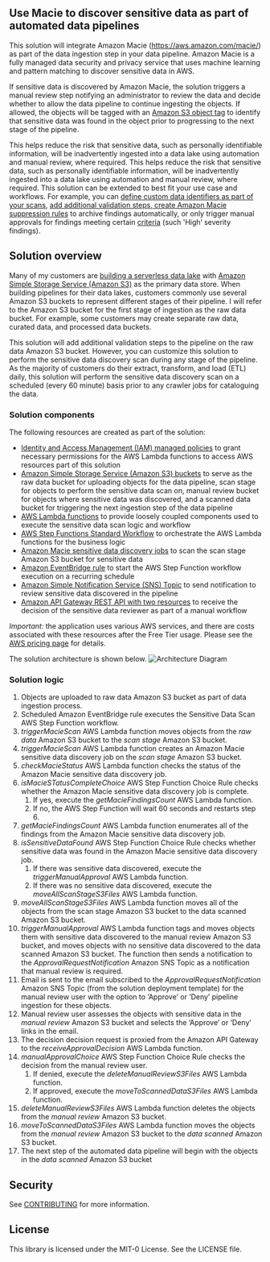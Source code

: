 ## Use Macie to discover sensitive data as part of  automated data pipelines

This solution will integrate  Amazon Macie (https://aws.amazon.com/macie/) as part of the data ingestion step in your data pipeline. Amazon Macie is a fully managed data security and privacy service that uses machine learning and pattern matching to discover sensitive data in AWS. 

If sensitive data is discovered by Amazon Macie, the solution triggers a manual review step notifying an administrator to review the data and decide whether to allow the data pipeline to continue ingesting the objects. If allowed, the objects will be tagged with an [Amazon S3 object tag](https://docs.aws.amazon.com/AmazonS3/latest/dev/object-tagging.html) to identify that sensitive data was found in the object prior to progressing to the next stage of the pipeline.

This helps reduce the risk that sensitive data, such as personally identifiable information, will be inadvertently ingested into a data lake using automation and manual review, where required. This helps reduce the risk that sensitive data, such as personally identifiable information, will be inadvertently ingested into a data lake using automation and manual review, where required. This solution can be extended to best fit your use case and workflows. For example, you can [define custom data identifiers as part of your scans](https://aws.amazon.com/blogs/security/discover-sensitive-data-by-using-custom-data-identifiers-with-amazon-macie/), [add additional validation steps, create Amazon Macie suppression rules](https://docs.aws.amazon.com/macie/latest/user/findings-suppression.html) to archive findings automatically, or only trigger manual approvals for findings meeting certain [criteria](https://docs.aws.amazon.com/macie/latest/APIReference/findings.html#findings-prop-listfindingsrequest-findingcriteria) (such 'High’ severity findings).

## Solution overview

Many of my customers are [building a serverless data lake](https://aws.amazon.com/blogs/big-data/build-and-automate-a-serverless-data-lake-using-an-aws-glue-trigger-for-the-data-catalog-and-etl-jobs/) with [Amazon Simple Storage Service (Amazon S3)](https://aws.amazon.com/s3/) as the primary data store. When building pipelines for their data lakes, customers commonly use several Amazon S3 buckets to represent different stages of their pipeline. I will refer to the Amazon S3 bucket for the first stage of ingestion as the raw data bucket. For example, some customers may create separate raw data, curated data, and processed data buckets. 

This solution will add additional validation steps to the pipeline on the raw data Amazon S3 bucket. However, you can customize this solution to perform the sensitive data discovery scan during any stage of the pipeline. As the majority of customers do their extract, transform, and load (ETL) daily, this solution will perform the sensitive data discovery scan on a scheduled (every 60 minute) basis prior to any crawler jobs for cataloguing the data. 

### Solution components

The following resources are created as part of the solution:

* [Identity and Access Management (IAM) managed policies](https://docs.aws.amazon.com/IAM/latest/UserGuide/access_policies_managed-vs-inline.html) to grant necessary permissions for the AWS Lambda functions to access AWS resources part of this solution
* [Amazon Simple Storage Service (Amazon S3) buckets](https://docs.aws.amazon.com/AmazonS3/latest/dev/UsingBucket.html) to serve as the raw data bucket for uploading objects for the data pipeline, scan stage for objects to perform the sensitive data scan on, manual review bucket for objects where sensitive data was discovered, and a scanned data bucket for triggering the next ingestion step of the data pipeline
* [AWS Lambda functions](https://docs.aws.amazon.com/lambda/latest/dg/welcome.html) to provide loosely coupled components used to execute the sensitive data scan logic and workflow
* [AWS Step Functions Standard Workflow](https://docs.aws.amazon.com/step-functions/latest/dg/concepts-standard-vs-express.html) to orchestrate the AWS Lambda functions for the business logic
* [Amazon Macie sensitive data discovery jobs](https://docs.aws.amazon.com/macie/latest/user/discovery-jobs.html) to scan the scan stage Amazon S3 bucket for sensitive data 
* [Amazon EventBridge rule](https://docs.aws.amazon.com/eventbridge/latest/userguide/create-eventbridge-scheduled-rule.html) to start the AWS Step Function workflow execution on a recurring schedule
* [Amazon Simple Notification Service (SNS) Topic](https://docs.aws.amazon.com/sns/latest/dg/sns-tutorial-create-topic.html) to send notification to review sensitive data discovered in the pipeline
* [Amazon API Gateway REST API with two resources](https://docs.aws.amazon.com/apigateway/latest/developerguide/how-to-create-api.html) to receive the decision of the sensitive data reviewer as part of a manual workflow

*Important:* the application uses various AWS services, and there are costs associated with these resources after the Free Tier usage. Please see the [AWS pricing page](https://aws.amazon.com/pricing/) for details.

The solution architecture is shown below.
![Architecture Diagram](https://github.com/aws-samples/amazonmacie-datapipeline-scan/blob/master/Macie%20Data%20Pipeline.png)

### Solution logic

1. Objects are uploaded to raw data Amazon S3 bucket as part of data ingestion process.
2. Scheduled Amazon EventBridge rule executes the Sensitive Data Scan AWS Step Function workflow.
3. *triggerMacieScan* AWS Lambda function moves objects from the *raw data* Amazon S3 bucket to the *scan stage* Amazon S3 bucket.
4. *triggerMacieScan* AWS Lambda function creates an Amazon Macie sensitive data discovery job on the *scan stage* Amazon S3 bucket.
5. *checkMacieStatus* AWS Lambda function checks the status of the Amazon Macie sensitive data discovery job.
6. *isMacieSTatusCompleteChoice* AWS Step Function Choice Rule checks whether the Amazon Macie sensitive data discovery job is complete.
    1. If yes, execute the *getMacieFindingsCount* AWS Lambda function.
    2. If no, the AWS Step Function will wait 60 seconds and restarts step 6.
7. *getMacieFindingsCount* AWS Lambda function enumerates all of the findings from the Amazon Macie sensitive data discovery job.
8. *isSensitiveDataFound* AWS Step Function Choice Rule checks whether sensitive data was found in the Amazon Macie sensitive data discovery job.
    1. If there was sensitive data discovered, execute the *triggerManualApproval* AWS Lambda function.
    2. If there was no sensitive data discovered, execute the *moveAllScanStageS3Files* AWS Lambda function.
9. *moveAllScanStageS3Files* AWS Lambda function moves all of the objects from the scan stage Amazon S3 bucket to the data scanned Amazon S3 bucket.
10. *triggerManualApproval* AWS Lambda function tags and moves objects them with sensitive data discovered to the manual review Amazon S3 bucket, and moves objects with no sensitive data discovered to the data scanned Amazon S3 bucket. The function then sends a notification to the *ApprovalRequestNotification* Amazon SNS Topic as a notification that manual review is required.
11. Email is sent to the email subscribed to the *ApprovalRequestNotification* Amazon SNS Topic (from the solution deployment template) for the manual review user with the option to ‘Approve’ or ‘Deny’ pipeline ingestion for these objects.
12. Manual review user assesses the objects with sensitive data in the *manual review* Amazon S3 bucket and selects the ‘Approve’ or ‘Deny’ links in the email.
13. The decision decision request is proxied from the Amazon API Gateway to the *receiveApprovalDecision* AWS Lambda function.
14. *manualApprovalChoice* AWS Step Function Choice Rule checks the decision from the manual review user.
    1. If denied, execute the *deleteManualReviewS3Files* AWS Lambda function.
    2. If approved, execute the *moveToScannedDataS3Files* AWS Lambda function.
15. *deleteManualReviewS3Files* AWS Lambda function deletes the objects from the *manual review* Amazon S3 bucket.
16. *moveToScannedDataS3Files* AWS Lambda function moves the objects from the *manual review* Amazon S3 bucket to the *data scanned* Amazon S3 bucket.
17. The next step of the automated data pipeline will begin with the objects in the *data scanned* Amazon S3 bucket


## Security

See [CONTRIBUTING](CONTRIBUTING.md#security-issue-notifications) for more information.

## License

This library is licensed under the MIT-0 License. See the LICENSE file.

